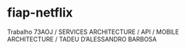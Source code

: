 # fiap-netflix
Trabalho 73AOJ / SERVICES ARCHITECTURE / API / MOBILE ARCHITECTURE / TADEU D’ALESSANDRO BARBOSA
